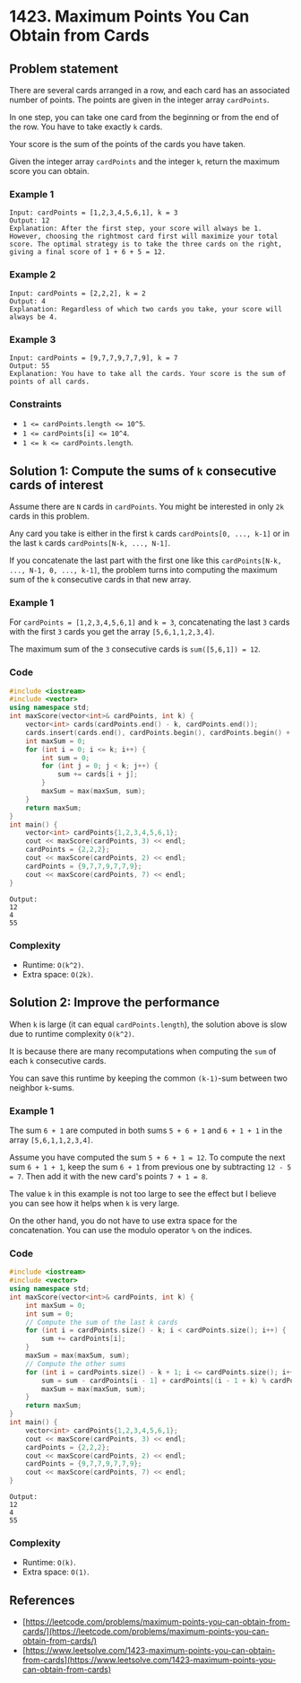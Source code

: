 # 1423. Maximum Points You Can Obtain from Cards

## Problem statement

There are several cards arranged in a row, and each card has an associated number of points. The points are given in the integer array `cardPoints`.

In one step, you can take one card from the beginning or from the end of the row. You have to take exactly `k` cards.

Your score is the sum of the points of the cards you have taken.

Given the integer array `cardPoints` and the integer `k`, return the maximum score you can obtain.

 

### Example 1
```plain
Input: cardPoints = [1,2,3,4,5,6,1], k = 3
Output: 12
Explanation: After the first step, your score will always be 1. However, choosing the rightmost card first will maximize your total score. The optimal strategy is to take the three cards on the right, giving a final score of 1 + 6 + 5 = 12.
```

### Example 2
```plain
Input: cardPoints = [2,2,2], k = 2
Output: 4
Explanation: Regardless of which two cards you take, your score will always be 4.
```

### Example 3
```plain
Input: cardPoints = [9,7,7,9,7,7,9], k = 7
Output: 55
Explanation: You have to take all the cards. Your score is the sum of points of all cards.
``` 

### Constraints

* `1 <= cardPoints.length <= 10^5`.
* `1 <= cardPoints[i] <= 10^4`.
* `1 <= k <= cardPoints.length`.

## Solution 1: Compute the sums of `k` consecutive cards of interest

Assume there are `N` cards in `cardPoints`. You might be interested in only `2k` cards in this problem. 

Any card you take is either in the first `k` cards `cardPoints[0, ..., k-1]` or in the last `k` cards `cardPoints[N-k, ..., N-1]`.

If you concatenate the last part with the first one like this `cardPoints[N-k, ..., N-1, 0, ..., k-1]`, the problem turns into computing the maximum sum of the `k` consecutive cards in that new array.

### Example 1
For `cardPoints = [1,2,3,4,5,6,1]` and `k = 3`, concatenating the last `3` cards with the first `3` cards you get the array `[5,6,1,1,2,3,4]`.

The maximum sum of the `3` consecutive cards is `sum([5,6,1]) = 12`.

### Code
```cpp
#include <iostream>
#include <vector>
using namespace std;
int maxScore(vector<int>& cardPoints, int k) {
    vector<int> cards(cardPoints.end() - k, cardPoints.end());
    cards.insert(cards.end(), cardPoints.begin(), cardPoints.begin() + k);
    int maxSum = 0;
    for (int i = 0; i <= k; i++) {
        int sum = 0;
        for (int j = 0; j < k; j++) {
            sum += cards[i + j];
        }
        maxSum = max(maxSum, sum);
    }
    return maxSum;
}
int main() {
    vector<int> cardPoints{1,2,3,4,5,6,1};
    cout << maxScore(cardPoints, 3) << endl;
    cardPoints = {2,2,2};
    cout << maxScore(cardPoints, 2) << endl;
    cardPoints = {9,7,7,9,7,7,9};
    cout << maxScore(cardPoints, 7) << endl;
}
```
```plain
Output:
12
4
55
```

### Complexity
* Runtime: `O(k^2)`.
* Extra space: `O(2k)`.

## Solution 2: Improve the performance

When `k` is large (it can equal `cardPoints.length`), the solution above is slow due to runtime complexity `O(k^2)`.

It is because there are many recomputations when computing the `sum` of each `k` consecutive cards.

You can save this runtime by keeping the common `(k-1)`-sum between two neighbor `k`-sums.

### Example 1
The sum `6 + 1` are computed in both sums `5 + 6 + 1` and `6 + 1 + 1` in the array `[5,6,1,1,2,3,4]`.

Assume you have computed the sum `5 + 6 + 1 = 12`. To compute the next sum `6 + 1 + 1`, keep the sum `6 + 1` from previous one by subtracting `12 - 5 = 7`. Then add it with the new card's points `7 + 1 = 8`.

The value `k` in this example is not too large to see the effect but I believe you can see how it helps when `k` is very large. 

On the other hand, you do not have to use extra space for the concatenation. You can use the modulo operator `%` on the indices.

### Code
```cpp
#include <iostream>
#include <vector>
using namespace std;
int maxScore(vector<int>& cardPoints, int k) {
    int maxSum = 0;
    int sum = 0;
    // Compute the sum of the last k cards
    for (int i = cardPoints.size() - k; i < cardPoints.size(); i++) {
        sum += cardPoints[i];
    }
    maxSum = max(maxSum, sum);
    // Compute the other sums
    for (int i = cardPoints.size() - k + 1; i <= cardPoints.size(); i++) {
        sum = sum - cardPoints[i - 1] + cardPoints[(i - 1 + k) % cardPoints.size()];
        maxSum = max(maxSum, sum);
    }
    return maxSum;
}
int main() {
    vector<int> cardPoints{1,2,3,4,5,6,1};
    cout << maxScore(cardPoints, 3) << endl;
    cardPoints = {2,2,2};
    cout << maxScore(cardPoints, 2) << endl;
    cardPoints = {9,7,7,9,7,7,9};
    cout << maxScore(cardPoints, 7) << endl;
}
```
```plain
Output:
12
4
55
```

### Complexity
* Runtime: `O(k)`.
* Extra space: `O(1)`.

## References
* [https://leetcode.com/problems/maximum-points-you-can-obtain-from-cards/](https://leetcode.com/problems/maximum-points-you-can-obtain-from-cards/)
* [https://www.leetsolve.com/1423-maximum-points-you-can-obtain-from-cards](https://www.leetsolve.com/1423-maximum-points-you-can-obtain-from-cards)